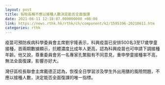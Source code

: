 ```yaml
---
layout: post
title: 有校長稱不應以接種人數決定能否全面復課
date: 2021-06-11 12:18:07.000000000 +08:00
link: https://news.rthk.hk/rthk/ch/component/k2/1595396-20210611.htm
categories: rthk
---
```


疫苗可預防疾病科學委員會主席劉宇隆表示，科興疫苗已安排500名3至17歲學童接種，首兩期數據顯示，抗體濃度比成年人更高，認為科興疫苗也可申請下調接種年齡。他又說，尊重委員會另一名專家孔繁毅有不同意見，重申學童接種率不高，無法全面復課，影響亦好大。

灣仔區校長聯會主席戴德正認為，恢復全日學習涉及學生外出用膳的風險問題，不應以接種人數，決定能否全面復課的唯一指標。
